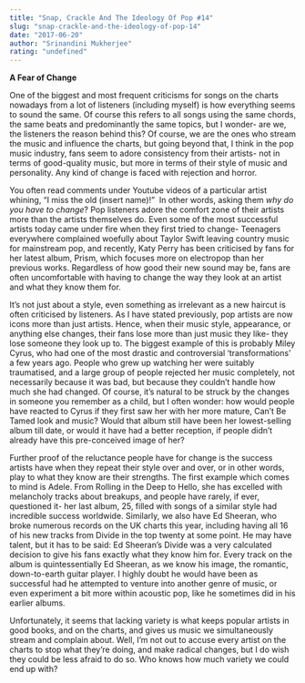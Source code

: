 ```yaml
---
title: "Snap, Crackle And The Ideology Of Pop #14"
slug: "snap-crackle-and-the-ideology-of-pop-14"
date: "2017-06-20"
author: "Srinandini Mukherjee"
rating: "undefined"
---
```


**A Fear of Change**

One of the biggest and most frequent criticisms for songs on the charts nowadays from a lot of listeners (including myself) is how everything seems to sound the same. Of course this refers to all songs using the same chords, the same beats and predominantly the same topics, but I wonder- are we, the listeners the reason behind this? Of course, we are the ones who stream the music and influence the charts, but going beyond that, I think in the pop music industry, fans seem to adore consistency from their artists- not in terms of good-quality music, but more in terms of their style of music and personality. Any kind of change is faced with rejection and horror.

You often read comments under Youtube videos of a particular artist whining, “I miss the old (insert name)!”  In other words, asking them _why do you have to change_? Pop listeners adore the comfort zone of their artists more than the artists themselves do. Even some of the most successful artists today came under fire when they first tried to change- Teenagers everywhere complained woefully about Taylor Swift leaving country music for mainstream pop, and recently, Katy Perry has been criticised by fans for her latest album, Prism, which focuses more on electropop than her previous works. Regardless of how good their new sound may be, fans are often uncomfortable with having to change the way they look at an artist and what they know them for.

It’s not just about a style, even something as irrelevant as a new haircut is often criticised by listeners. As I have stated previously, pop artists are now icons more than just artists. Hence, when their music style, appearance, or anything else changes, their fans lose more than just music they like- they lose someone they look up to. The biggest example of this is probably Miley Cyrus, who had one of the most drastic and controversial ‘transformations’ a few years ago. People who grew up watching her were suitably traumatised, and a large group of people rejected her music completely, not necessarily because it was bad, but because they couldn’t handle how much she had changed. Of course, it’s natural to be struck by the changes in someone you remember as a child, but I often wonder: how would people have reacted to Cyrus if they first saw her with her more mature, Can’t Be Tamed look and music? Would that album still have been her lowest-selling album till date, or would it have had a better reception, if people didn’t already have this pre-conceived image of her?

Further proof of the reluctance people have for change is the success artists have when they repeat their style over and over, or in other words, play to what they know are their strengths. The first example which comes to mind is Adele. From Rolling in the Deep to Hello, she has excelled with melancholy tracks about breakups, and people have rarely, if ever, questioned it- her last album, 25, filled with songs of a similar style had incredible success worldwide. Similarly, we also have Ed Sheeran, who broke numerous records on the UK charts this year, including having all 16 of his new tracks from Divide in the top twenty at some point. He may have talent, but it has to be said: Ed Sheeran’s Divide was a very calculated decision to give his fans exactly what they know him for. Every track on the album is quintessentially Ed Sheeran, as we know his image, the romantic, down-to-earth guitar player. I highly doubt he would have been as successful had he attempted to venture into another genre of music, or even experiment a bit more within acoustic pop, like he sometimes did in his earlier albums.

Unfortunately, it seems that lacking variety is what keeps popular artists in good books, and on the charts, and gives us music we simultaneously stream and complain about. Well, I’m not out to accuse every artist on the charts to stop what they’re doing, and make radical changes, but I do wish they could be less afraid to do so. Who knows how much variety we could end up with?
